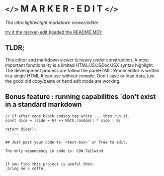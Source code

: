 # `</>` M A R K E R - E D I T `</>`
_The ultra lightweight markdown viewer/editor_

[try it the marker-edit (loaded the README.MD): ](https://marker-ldwu.vercel.app/)

## TLDR;
This editor and markdown viewer is heavy under construction.
A most important functionality is a limited HTML/JS/JSDoc/JSX syntax highlight.
The development process are follow the pureHTML: Whole editor is written in a single HTML
It can use without compile. 
Don't save or load data, just the good old copy/paste or hand edit mode are working.

## Bonus feature : running capabilities `don't exist in a standard markdown
```
// if after code block coding tag write ... then run it.
const dice = (side = 6) => Math.random() * side | 0;

return dice();
```...

## Just past your code to `<text-box>` or free to edit.

The only dependency in code is: CDN.Tailwind 
```
<script src="https://cdn.tailwindcss.com"></script>
```

If you find this project is useful then:
_bring me a coffe_


